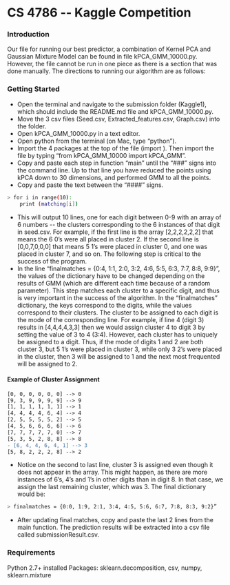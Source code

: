 # CS 4786 -- Kaggle Competition
### Introduction
Our file for running our best predictor, a combination of Kernel PCA and Gaussian Mixture Model can be found in file kPCA_GMM_10000.py. However, the file cannot be run in one piece as there is a section that was done manually. The directions to running our algorithm are as follows:

### Getting Started
- Open the terminal and navigate to the submission folder (Kaggle1), which should include the README.md file and kPCA_GMM_10000.py.
- Move the 3 csv files (Seed.csv, Extracted_features.csv, Graph.csv) into the folder.
- Open kPCA_GMM_10000.py in a text editor.
- Open python from the terminal (on Mac, type “python”).
- Import the 4 packages at the top of the file (import <package>). Then import the file by typing “from kPCA_GMM_10000 import kPCA_GMM”.
- Copy and paste each step in function “main” until the “###” signs into the command line. Up to that line you have reduced the points using kPCA down to 30 dimensions, and performed GMM to all the points.
- Copy and paste the text between the “####” signs.
```sh
> for i in range(10):
    print (matching[i])
```
- This will output 10 lines, one for each digit between 0-9 with an array of 6 numbers -- the clusters corresponding to the 6 instances of that digit in seed.csv. For example, if the first line is the array [2,2,2,2,2,2] that means the 6 0’s were all placed in cluster 2. If the second line is [0,0,7,0,0,0] that means 5 1’s were placed in cluster 0, and one was placed in cluster 7, and so on. The following step is critical to the success of the program.
- In the line “finalmatches = {0:4, 1:1, 2:0, 3:2, 4:6, 5:5, 6:3, 7:7, 8:8, 9:9}”, the values of the dictionary have to be changed depending on the results of GMM (which are different each time because of a random parameter). This step matches each cluster to a specific digit, and thus is very important in the success of the algorithm. In the “finalmatches” dictionary, the keys correspond to the digits, while the values correspond to their clusters. The cluster to be assigned to each digit is the mode of the corresponding line. For example, if line 4 (digit 3) results in [4,4,4,4,3,3] then we would assign cluster 4 to digit 3 by setting the value of 3 to 4 (3:4). However, each cluster has to uniquely be assigned to a digit. Thus, if the mode of digits 1 and 2 are both cluster 3, but 5 1’s were placed in cluster 3, while only 3 2’s were placed in the cluster, then 3 will be assigned to 1 and the next most frequented will be assigned to 2.

#### Example of Cluster Assignment
```diff
[0, 0, 0, 0, 0, 0] --> 0
[9, 3, 9, 9, 9, 9] --> 9
[1, 1, 1, 1, 1, 1] --> 1
[4, 4, 4, 4, 6, 4] --> 4
[2, 5, 5, 5, 5, 2] --> 5
[4, 5, 6, 6, 6, 6] --> 6
[7, 7, 7, 7, 7, 0] --> 7
[5, 3, 5, 2, 8, 8] --> 8
- [6, 4, 4, 6, 4, 1] --> 3
[5, 8, 2, 2, 2, 8] --> 2
```

- Notice on the second to last line, cluster 3 is assigned even though it does not appear in the array. This might happen, as there are more instances of 6’s, 4’s and 1’s in other digits than in digit 8. In that case, we assign the last remaining cluster, which was 3. The final dictionary would be:
```sh
> finalmatches = {0:0, 1:9, 2:1, 3:4, 4:5, 5:6, 6:7, 7:8, 8:3, 9:2}”
```
- After updating final matches, copy and paste the last 2 lines from the main function. The prediction results will be extracted into a csv file called submissionResult.csv.


### Requirements
Python 2.7+ installed
Packages: sklearn.decomposition, csv, numpy, sklearn.mixture


[//]: # (These are reference links used in the body of this note and get stripped out when the markdown processor does its job. There is no need to format nicely because it shouldn't be seen. Thanks SO - http://stackoverflow.com/questions/4823468/store-comments-in-markdown-syntax)


   [dill]: <https://github.com/joemccann/dillinger>
   [git-repo-url]: <https://github.com/joemccann/dillinger.git>
   [john gruber]: <http://daringfireball.net>
   [df1]: <http://daringfireball.net/projects/markdown/>
   [markdown-it]: <https://github.com/markdown-it/markdown-it>
   [Ace Editor]: <http://ace.ajax.org>
   [node.js]: <http://nodejs.org>
   [Twitter Bootstrap]: <http://twitter.github.com/bootstrap/>
   [jQuery]: <http://jquery.com>
   [@tjholowaychuk]: <http://twitter.com/tjholowaychuk>
   [express]: <http://expressjs.com>
   [AngularJS]: <http://angularjs.org>
   [Gulp]: <http://gulpjs.com>

   [PlDb]: <https://github.com/joemccann/dillinger/tree/master/plugins/dropbox/README.md>
   [PlGh]: <https://github.com/joemccann/dillinger/tree/master/plugins/github/README.md>
   [PlGd]: <https://github.com/joemccann/dillinger/tree/master/plugins/googledrive/README.md>
   [PlOd]: <https://github.com/joemccann/dillinger/tree/master/plugins/onedrive/README.md>
   [PlMe]: <https://github.com/joemccann/dillinger/tree/master/plugins/medium/README.md>
   [PlGa]: <https://github.com/RahulHP/dillinger/blob/master/plugins/googleanalytics/README.md>
